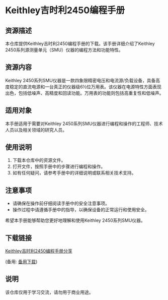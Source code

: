 # Keithley吉时利2450编程手册

## 资源描述

本仓库提供Keithley吉时利2450编程手册的下载。该手册详细介绍了Keithley 2450系列源测量单元（SMU）仪器的编程方法和功能特性。

## 资源内容

Keithley 2450系列SMU仪器是一款四象限精密电压和电流源/负载设备，具备高度稳定的直流电源和一台真正的仪器级6½位万用表。该仪器在电源特性方面表现出色，包括低噪声、高精度和回读功能。万用表的功能则包括高重复性和低噪声。

## 适用对象

本手册适用于需要对Keithley 2450系列SMU仪器进行编程和操作的工程师、技术人员以及相关领域的研究人员。

## 使用说明

1. 下载本仓库中的资源文件。
2. 打开文件，按照手册中的步骤进行编程和操作。
3. 如有任何疑问，请参考手册中的详细说明或联系相关技术支持。

## 注意事项

- 请确保在操作前仔细阅读手册中的安全注意事项。
- 操作过程中请遵循手册中的指导，以确保设备的正常运行和使用安全。

希望本手册能够帮助您更好地理解和使用Keithley 2450系列SMU仪器。

## 下载链接
[Keithley吉时利2450编程手册分享](https://pan.quark.cn/s/4221f4fb49d3) 

(备用: [备用下载](https://pan.baidu.com/s/1l8BPYgCWftSA4T64KdhfMg?pwd=1234))

## 说明

该仓库仅用于学习交流，请勿用于商业用途。
